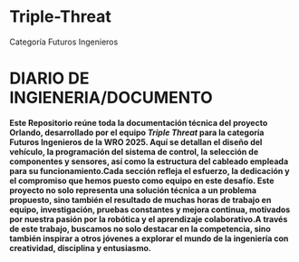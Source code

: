 # Triple-Threat
Categoría Futuros Ingenieros 

# DIARIO DE INGIENERIA/DOCUMENTO

**Este Repositorio reúne toda la documentación técnica del proyecto Orlando, desarrollado por el equipo _Triple Threat_ para la categoría Futuros Ingenieros de la WRO 2025. Aquí se detallan el diseño del vehículo, la programación del sistema de control, la selección de componentes y sensores, así como la estructura del cableado empleada para su funcionamiento.Cada sección refleja el esfuerzo, la dedicación y el compromiso que hemos puesto como equipo en este desafío. Este proyecto no solo representa una solución técnica a un problema propuesto, sino también el resultado de muchas horas de trabajo en equipo, investigación, pruebas constantes y mejora continua, motivados por nuestra pasión por la robótica y el aprendizaje colaborativo.A través de este trabajo, buscamos no solo destacar en la competencia, sino también inspirar a otros jóvenes a explorar el mundo de la ingeniería con creatividad, disciplina y entusiasmo.**














